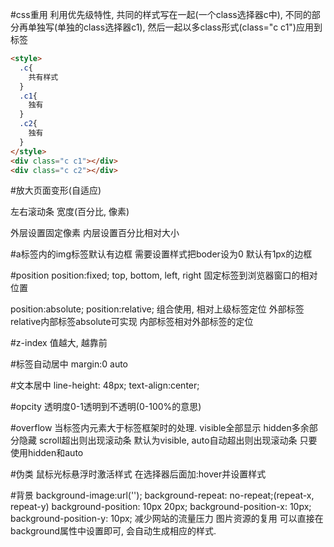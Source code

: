 #css重用
利用优先级特性, 共同的样式写在一起(一个class选择器c中), 不同的部分再单独写(单独的class选择器c1), 然后一起以多class形式(class="c c1")应用到标签

```html
<style>
  .c{
    共有样式
  }
  .c1{
    独有
  }
  .c2{
    独有
  }
</style>
<div class="c c1"></div>
<div class="c c2"></div>
```

#放大页面变形(自适应)

左右滚动条
宽度(百分比, 像素)

外层设置固定像素
内层设置百分比相对大小

#a标签内的img标签默认有边框
需要设置样式把boder设为0
默认有1px的边框

#position
position:fixed; top, bottom, left, right
固定标签到浏览器窗口的相对位置

position:absolute;
position:relative;
组合使用, 相对上级标签定位
外部标签relative内部标签absolute可实现 内部标签相对外部标签的定位

#z-index
值越大, 越靠前

#标签自动居中
margin:0 auto

#文本居中
line-height: 48px;
text-align:center;

#opcity
透明度0-1透明到不透明(0-100%的意思)

#overflow
当标签内元素大于标签框架时的处理.
visible全部显示
hidden多余部分隐藏
scroll超出则出现滚动条
默认为visible, auto自动超出则出现滚动条
只要使用hidden和auto

#伪类
鼠标光标悬浮时激活样式
在选择器后面加:hover并设置样式

#背景
background-image:url('');
background-repeat: no-repeat;(repeat-x, repeat-y)
background-position: 10px 20px;
background-position-x: 10px;
background-position-y: 10px;
减少网站的流量压力
图片资源的复用
可以直接在background属性中设置即可, 会自动生成相应的样式.
